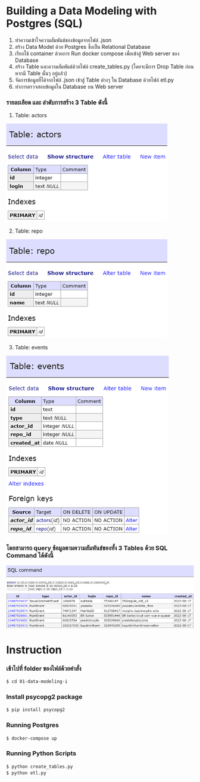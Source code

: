 # Building a Data Modeling with Postgres (SQL)

1. ทำความเข้าใจความสัมพันธ์ของข้อมูลจากไฟล์ .json
2. สร้าง Data Model ด้วย Postgres ซึ่งเป็น Relational Database
3. เรียกใช้ container ด้วยการ Run docker compose เพื่อเข้าสู่ Web server ของ Database
4. สร้าง Table และความสัมพันธ์ด้วยไฟล์ create_tables.py (โดยจะมีการ Drop Table ก่อน หากมี Table นั้นๆ อยู่แล้ว)
5. จัดการข้อมูลที่ได้จากไฟล์ .json เข้าสู่ Table ต่างๆ ใน Database ด้วยไฟล์ etl.py
6. ทำการตรวจสอบข้อมูลใน Database บน Web server

### รายละเอียด และ ลำดับการสร้าง 3 Table ดังนี้
1. Table: actors

![Alt text](image/image-1.png)

2. Table: repo

![Alt text](image/image-2.png)

3. Table: events

![Alt text](image/image-3.png)

### โดยสามารถ query ข้อมูลตามความสัมพันธ์ของทั้ง 3 Tables ด้วย SQL Command ได้ดังนี้

![Alt text](image/image-4.png)



# Instruction
### เข้าไปที่ folder ของไฟล์ด้วยคำสั่ง

```sh
$ cd 01-data-modeling-i
```

### Install psycopg2 package

```sh
$ pip install psycopg2
```

### Running Postgres

```sh
$ docker-compose up
```

### Running Python Scripts
```sh
$ python create_tables.py
$ python etl.py
```